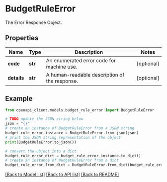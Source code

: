 # BudgetRuleError

The Error Response Object.

## Properties

Name | Type | Description | Notes
------------ | ------------- | ------------- | -------------
**code** | **str** | An enumerated error code for machine use. | [optional] 
**details** | **str** | A human-readable description of the response. | [optional] 

## Example

```python
from openapi_client.models.budget_rule_error import BudgetRuleError

# TODO update the JSON string below
json = "{}"
# create an instance of BudgetRuleError from a JSON string
budget_rule_error_instance = BudgetRuleError.from_json(json)
# print the JSON string representation of the object
print(BudgetRuleError.to_json())

# convert the object into a dict
budget_rule_error_dict = budget_rule_error_instance.to_dict()
# create an instance of BudgetRuleError from a dict
budget_rule_error_from_dict = BudgetRuleError.from_dict(budget_rule_error_dict)
```
[[Back to Model list]](../README.md#documentation-for-models) [[Back to API list]](../README.md#documentation-for-api-endpoints) [[Back to README]](../README.md)


